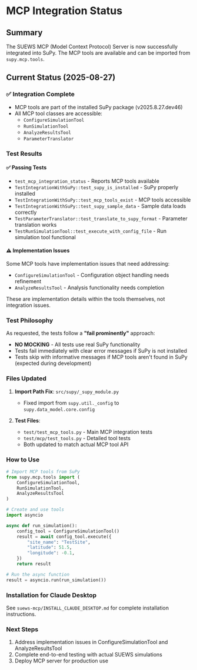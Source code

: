 # MCP Integration Status

## Summary
The SUEWS MCP (Model Context Protocol) Server is now successfully integrated into SuPy. The MCP tools are available and can be imported from `supy.mcp.tools`.

## Current Status (2025-08-27)

### ✅ Integration Complete
- MCP tools are part of the installed SuPy package (v2025.8.27.dev46)
- All MCP tool classes are accessible:
  - `ConfigureSimulationTool`
  - `RunSimulationTool`
  - `AnalyzeResultsTool`
  - `ParameterTranslator`

### Test Results

#### ✅ Passing Tests
- `test_mcp_integration_status` - Reports MCP tools available
- `TestIntegrationWithSuPy::test_supy_is_installed` - SuPy properly installed
- `TestIntegrationWithSuPy::test_mcp_tools_exist` - MCP tools accessible
- `TestIntegrationWithSuPy::test_supy_sample_data` - Sample data loads correctly
- `TestParameterTranslator::test_translate_to_supy_format` - Parameter translation works
- `TestRunSimulationTool::test_execute_with_config_file` - Run simulation tool functional

#### ⚠️ Implementation Issues
Some MCP tools have implementation issues that need addressing:
- `ConfigureSimulationTool` - Configuration object handling needs refinement
- `AnalyzeResultsTool` - Analysis functionality needs completion

These are implementation details within the tools themselves, not integration issues.

### Test Philosophy
As requested, the tests follow a **"fail prominently"** approach:
- **NO MOCKING** - All tests use real SuPy functionality
- Tests fail immediately with clear error messages if SuPy is not installed
- Tests skip with informative messages if MCP tools aren't found in SuPy (expected during development)

### Files Updated
1. **Import Path Fix**: `src/supy/_supy_module.py`
   - Fixed import from `supy.util._config` to `supy.data_model.core.config`
   
2. **Test Files**: 
   - `test/test_mcp_tools.py` - Main MCP integration tests
   - `test/mcp/test_tools.py` - Detailed tool tests
   - Both updated to match actual MCP tool API

### How to Use

```python
# Import MCP tools from SuPy
from supy.mcp.tools import (
    ConfigureSimulationTool,
    RunSimulationTool,
    AnalyzeResultsTool
)

# Create and use tools
import asyncio

async def run_simulation():
    config_tool = ConfigureSimulationTool()
    result = await config_tool.execute({
        "site_name": "TestSite",
        "latitude": 51.5,
        "longitude": -0.1,
    })
    return result

# Run the async function
result = asyncio.run(run_simulation())
```

### Installation for Claude Desktop
See `suews-mcp/INSTALL_CLAUDE_DESKTOP.md` for complete installation instructions.

### Next Steps
1. Address implementation issues in ConfigureSimulationTool and AnalyzeResultsTool
2. Complete end-to-end testing with actual SUEWS simulations
3. Deploy MCP server for production use
